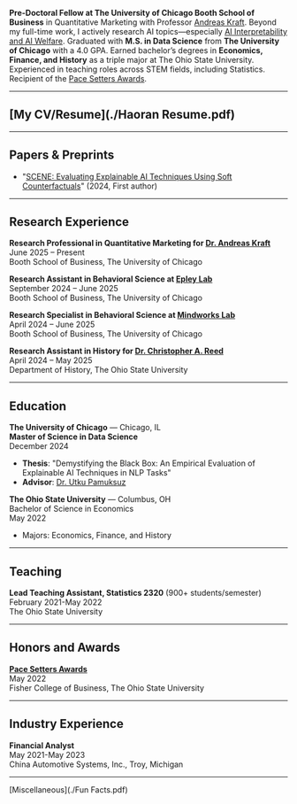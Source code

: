 **Pre-Doctoral Fellow at The University of Chicago Booth School of Business** in Quantitative Marketing with Professor [Andreas Kraft](https://www.chicagobooth.edu/faculty/directory/k/andreas-kraft). Beyond my full-time work, I actively research AI topics—especially [AI Interpretability and AI Welfare](https://scholar.google.com/citations?user=t8z21IQAAAAJ&hl=en).  Graduated with **M.S. in Data Science** from **The University of Chicago** with a 4.0 GPA. Earned bachelor’s degrees in **Economics, Finance, and History** as a triple major at The Ohio State University. Experienced in teaching roles across STEM fields, including Statistics. Recipient of the [Pace Setters Awards](https://fisher.osu.edu/about/awards/pace-setters).  

---

## [My CV/Resume](./Haoran Resume.pdf)  

---

## Papers & Preprints
- "[SCENE: Evaluating Explainable AI Techniques Using Soft Counterfactuals](https://scholar.google.com/citations?user=t8z21IQAAAAJ&hl=en)" (2024, First author)
  
---

## Research Experience
**Research Professional in Quantitative Marketing for [Dr. Andreas Kraft](https://www.chicagobooth.edu/faculty/directory/k/andreas-kraft)**  
June 2025  – Present  
Booth School of Business, The University of Chicago

**Research Assistant in Behavioral Science at [Epley Lab](https://scholar.google.com/citations?user=4BpUtrQAAAAJ&hl=en)**  
September 2024 – June 2025  
Booth School of Business, The University of Chicago

**Research Specialist in Behavioral Science at [Mindworks Lab](https://www.chicagobooth.edu/research/roman)**  
April 2024 – June 2025  
Booth School of Business, The University of Chicago

**Research Assistant in History for [Dr. Christopher A. Reed](https://history.osu.edu/people/reed.434)**  
April 2024 – May 2025  
Department of History, The Ohio State University  

---

## Education
**The University of Chicago** — Chicago, IL  
**Master of Science in Data Science**  
December 2024  
- **Thesis**: "Demystifying the Black Box: An Empirical Evaluation of Explainable AI Techniques in NLP Tasks"  
- **Advisor**: [Dr. Utku Pamuksuz](https://scholar.google.com/citations?user=BySqYoYAAAAJ&hl=en)

**The Ohio State University** — Columbus, OH  
Bachelor of Science in Economics  
May 2022  
- Majors: Economics, Finance, and History

---

## Teaching
**Lead Teaching Assistant, Statistics 2320**  (900+ students/semester)  
February 2021-May 2022  
The Ohio State University  

---

## Honors and Awards
**[Pace Setters Awards](https://fisher.osu.edu/about/awards/pace-setters)**  
May 2022  
Fisher College of Business, The Ohio State University  

---

## Industry Experience
**Financial Analyst**  
May 2021-May 2023  
China Automotive Systems, Inc., Troy, Michigan  

---

[Miscellaneous](./Fun Facts.pdf)

